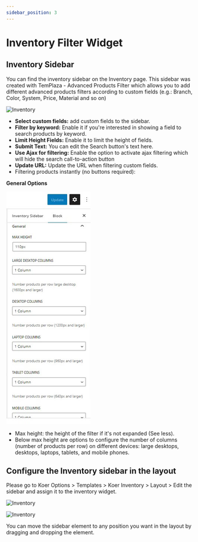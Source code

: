 ```yaml
---
sidebar_position: 3
---
```

# Inventory Filter Widget

## Inventory Sidebar

You can find the inventory sidebar on the Inventory page. This sidebar was created with TemPlaza - Advanced Products Filter which allows you to add different advanced products filters according to custom fields (e.g.: Branch, Color, System, Price, Material and so on)


![Inventory](./img/inventory-sidebar.avif)

* **Select custom fields:**  add custom fields to the sidebar.
* **Filter by keyword:** Enable it if you're interested in showing a field to search products by keyword.
* **Limit Height Fields:** Enable it to limit the height of fields.
* **Submit Text:** You can edit the Search button's text here.
* **Use Ajax for filtering:** Enable the option to activate ajax filtering which will hide the search call-to-action button
* **Update URL:** Update the URL when filtering custom fields.
* Filtering products instantly (no buttons required): 

**General Options**

![Inventory](./img/filter-options.jpeg)

* Max height: the height of the filter if it's not expanded (See less).
* Below max height are options to configure the number of columns (number of products per row) on different devices: large desktops, desktops, laptops, tablets, and mobile phones.

## Configure the Inventory sidebar in the layout

Please go to Koer Options > Templates > Koer Inventory > Layout > Edit the sidebar and assign it to the inventory widget.


![Inventory](./img/sidebar-element.avif)

![Inventory](./img/sidebar-setting.avif)

You can move the sidebar element to any position you want in the layout by dragging and dropping the element. 

